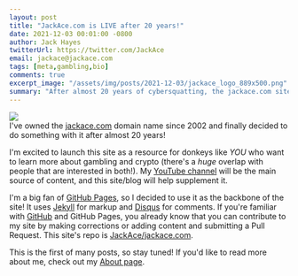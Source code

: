 ```yaml
---
layout: post
title: "JackAce.com is LIVE after 20 years!"
date: 2021-12-03 00:01:00 -0800
author: Jack Hayes
twitterUrl: https://twitter.com/JackAce
email: jackace@jackace.com
tags: [meta,gambling,bio]
comments: true
excerpt_image: "/assets/img/posts/2021-12-03/jackace_logo_889x500.png"
summary: "After almost 20 years of cybersquatting, the jackace.com site is LIVE! I'm proud to provide the interweb a destination for honest analysis on gambling and crypto."
---
```


<img src="{{site.baseurl}}{{ page.excerpt_image }}" class="excerpt-image" /> <br/>
I've owned the [jackace.com](https://jackace.com) domain name since 2002 and finally decided to do something with it after almost 20 years!

I'm excited to launch this site as a resource for donkeys like *YOU* who want to learn more about gambling and crypto (there's a *huge* overlap
with people that are interested in both!). My [YouTube channel](https://www.youtube.com/channel/UCINg22R9y7_qrYXH1zWwIVQ) will be the main
source of content, and this site/blog will help supplement it.

I'm a big fan of [GitHub Pages](https://pages.github.com/), so I decided to use it as the backbone of the site! It uses
[Jekyll](https://jekyllrb.com/) for markup and [Disqus](https://disqus.com/) for comments. If you're familiar with [GitHub](https://github.com)
and GitHub Pages, you already know that you can contribute to my site by making corrections or adding content and submitting a Pull Request.
This site's repo is [JackAce/jackace.com](https://github.com/JackAce/jackace.com).

This is the first of many posts, so stay tuned! If you'd like to read more about me, check out my [About page]({{site.baseurl}}/about).
